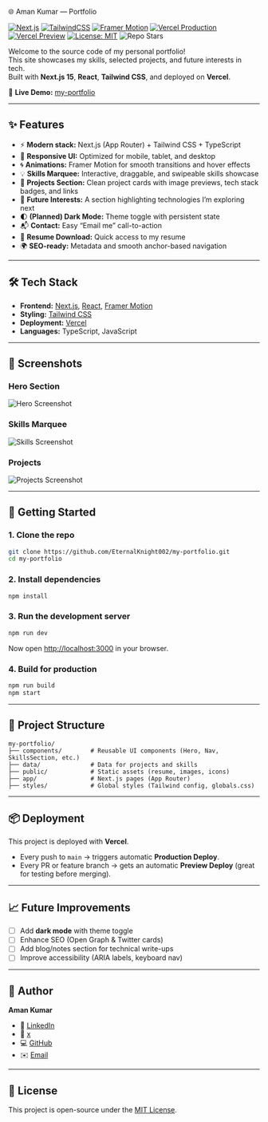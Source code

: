 🌐 Aman Kumar — Portfolio

[![Next.js](https://img.shields.io/badge/Next.js-15-black?logo=next.js)](https://nextjs.org/)
[![TailwindCSS](https://img.shields.io/badge/Tailwind_CSS-3-38B2AC?logo=tailwind-css&logoColor=white)](https://tailwindcss.com/)
[![Framer Motion](https://img.shields.io/badge/Framer_Motion-animations-blueviolet?logo=framer)](https://www.framer.com/motion/)
[![Vercel Production](https://img.shields.io/github/deployments/EternalKnight002/my-portfolio/Production?label=Production%20Deploy&logo=vercel)](https://my-portfolio-iota-taupe-96.vercel.app/)
[![Vercel Preview](https://img.shields.io/github/deployments/EternalKnight002/my-portfolio/Preview?label=Preview%20Deploys&logo=vercel)](https://vercel.com/EternalKnight002/my-portfolio/deployments)
[![License: MIT](https://img.shields.io/badge/License-MIT-yellow.svg)](LICENSE)
![Repo Stars](https://img.shields.io/github/stars/EternalKnight002/my-portfolio?style=social)

Welcome to the source code of my personal portfolio!  
This site showcases my skills, selected projects, and future interests in tech.  
Built with **Next.js 15**, **React**, **Tailwind CSS**, and deployed on **Vercel**.

🔗 **Live Demo:** [my-portfolio](https://my-portfolio-iota-taupe-96.vercel.app/)

---

## ✨ Features

- ⚡ **Modern stack:** Next.js (App Router) + Tailwind CSS + TypeScript  
- 🎨 **Responsive UI:** Optimized for mobile, tablet, and desktop  
- 🌀 **Animations:** Framer Motion for smooth transitions and hover effects  
- 💡 **Skills Marquee:** Interactive, draggable, and swipeable skills showcase  
- 📂 **Projects Section:** Clean project cards with image previews, tech stack badges, and links  
- 🚀 **Future Interests:** A section highlighting technologies I’m exploring next  
- 🌓 **(Planned) Dark Mode:** Theme toggle with persistent state  
- 📬 **Contact:** Easy “Email me” call-to-action  
- 🔗 **Resume Download:** Quick access to my resume  
- 🌍 **SEO-ready:** Metadata and smooth anchor-based navigation  

---

## 🛠️ Tech Stack

- **Frontend:** [Next.js](https://nextjs.org/), [React](https://react.dev/), [Framer Motion](https://www.framer.com/motion/)  
- **Styling:** [Tailwind CSS](https://tailwindcss.com/)  
- **Deployment:** [Vercel](https://vercel.com/)  
- **Languages:** TypeScript, JavaScript  

---

## 📸 Screenshots

### Hero Section
![Hero Screenshot](./assets/screenshots/hero.png)

### Skills Marquee
![Skills Screenshot](./assets/screenshots/skills.png)

### Projects
![Projects Screenshot](./assets/screenshots/projects.png)

---

## 🚀 Getting Started

### 1. Clone the repo
```bash
git clone https://github.com/EternalKnight002/my-portfolio.git
cd my-portfolio
````

### 2. Install dependencies

```bash
npm install
```

### 3. Run the development server

```bash
npm run dev
```

Now open [http://localhost:3000](http://localhost:3000) in your browser.

### 4. Build for production

```bash
npm run build
npm start
```

---

## 📂 Project Structure

```
my-portfolio/
├── components/        # Reusable UI components (Hero, Nav, SkillsSection, etc.)
├── data/              # Data for projects and skills
├── public/            # Static assets (resume, images, icons)
├── app/               # Next.js pages (App Router)
├── styles/            # Global styles (Tailwind config, globals.css)
```

---

## 📦 Deployment

This project is deployed with **Vercel**.

* Every push to `main` → triggers automatic **Production Deploy**.
* Every PR or feature branch → gets an automatic **Preview Deploy** (great for testing before merging).

---

## 📈 Future Improvements

* [ ] Add **dark mode** with theme toggle
* [ ] Enhance SEO (Open Graph & Twitter cards)
* [ ] Add blog/notes section for technical write-ups
* [ ] Improve accessibility (ARIA labels, keyboard nav)

---

## 👤 Author

**Aman Kumar**

* 💼 [LinkedIn](https://www.linkedin.com/in/aman-kumar-537a73296/)
* 💼 [x]("https://x.com/Eternalknigh")
* 💻 [GitHub](https://github.com/EternalKnight002)
* ✉️ [Email](mailto:resoamankumar@gmail.com)

---

## 📝 License

This project is open-source under the [MIT License](LICENSE).

```
